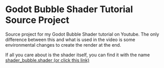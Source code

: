 # Godot Bubble Shader Tutorial Source Project
 Source project for my Godot Bubble Shader tutorial on Youtube.
 The only difference between this and what is used in the video is some environmental changes to create the render at the end.
 
 If all you care about is the shader itself, you can find it with the name [shader_bubble.shader (or click this link)](https://github.com/sjvnnings/godot-bubble-shader-tutorial/blob/main/shader_bubble.shader)
